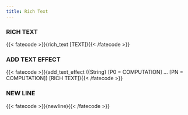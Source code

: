 ```yaml
---
title: Rich Text
---
```

### RICH TEXT
{{< fatecode >}}(rich_text [TEXT]){{< /fatecode >}}

### ADD TEXT EFFECT
{{< fatecode >}}(add_text_effect ({String} [P0 = COMPUTATION] ... [PN = COMPUTATION]) [RICH TEXT]){{< /fatecode >}}

### NEW LINE
{{< fatecode >}}(newline){{< /fatecode >}}
